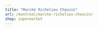 ```yaml
---
title: "Marché Richelieu Chauvin"
url: /montreal/marche-richelieu-chauvin/
shop: supermarket
---
```


